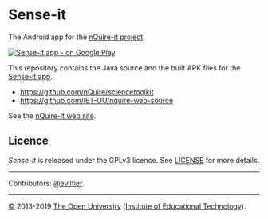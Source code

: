 
# Sense-it #

The Android app for the [nQuire-it project][nq].

[![Sense-it app - on Google Play][sense-it-icon]][app]

This repository contains the Java source and the built APK files for the [Sense-it app][app].

 * <https://github.com/nQuire/sciencetoolkit>
 * <https://github.com/IET-OU/nquire-web-source>

See the [nQuire-it web site][nq].

## Licence

_Sense-it_ is released under the GPLv3 licence. See [LICENSE][] for more details.

---

Contributors:  [@evilfier][].

---
[©][c] 2013-2019 [The Open University][ou] ([Institute of Educational Technology][iet]).

[nq]: http://www.nquire-it.org/#/home
[app]: https://play.google.com/store/apps/details?id=org.greengin.sciencetoolkit
  "Sense-it Android app — on Google Play"
[sense-it-icon]: https://lh5.ggpht.com/SN_LLof2UbhxolOJ6IwnjkOLYLVXTpY3CpIDHzEOBbqPH-xiECx26XftvRmlgqvRl2Q=w300-rw
[1st commit]: https://github.com/nQuire/sciencetoolkit/commit/8801b35381843670 "22-October-2013"
[bug #6]: https://github.com/nQuire/sciencetoolkit/issues/6 "Missing License Information — AGPL-3 ? (2018)"

[ou]: https://www.open.ac.uk/
[iet]: https://iet.open.ac.uk/
[c]: https://www.open.ac.uk/copyright "Copyright © 2013-2019 The Open University (IET)."
[LICENSE]: https://github.com/IET-OU/nquire-web-source/blob/1.2-branch/LICENSE.txt
    "GNU General Public License 3.0 onwards [GPL-3.0+]"
[gpl-icon]: https://img.shields.io/badge/license-GLP--3.0%2B-blue.svg
[@evilfier]: https://github.com/evilfer "Eloy Villasclaras Fernandez"

[End]: //.
